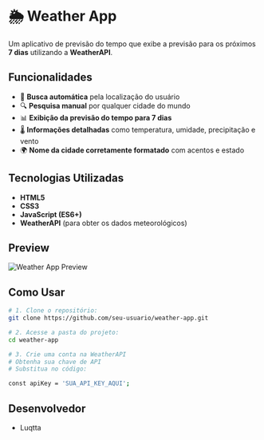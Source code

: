# 🌦️ Weather App  

Um aplicativo de previsão do tempo que exibe a previsão para os próximos **7 dias** utilizando a **WeatherAPI**.  

##  Funcionalidades  

- 📍 **Busca automática** pela localização do usuário  
- 🔍 **Pesquisa manual** por qualquer cidade do mundo  
- 📊 **Exibição da previsão do tempo para 7 dias**  
- 🌡️ **Informações detalhadas** como temperatura, umidade, precipitação e vento  
- 🌍 **Nome da cidade corretamente formatado** com acentos e estado  

## Tecnologias Utilizadas  

- **HTML5**  
- **CSS3**  
- **JavaScript (ES6+)**  
- **WeatherAPI** (para obter os dados meteorológicos)  

##  Preview 

![Weather App Preview](URL_DA_IMAGEM_AQUI)  

##  Como Usar  

```bash
# 1. Clone o repositório:
git clone https://github.com/seu-usuario/weather-app.git

# 2. Acesse a pasta do projeto:
cd weather-app

# 3. Crie uma conta na WeatherAPI
# Obtenha sua chave de API
# Substitua no código:

const apiKey = 'SUA_API_KEY_AQUI';

```
## Desenvolvedor
- Luqtta

